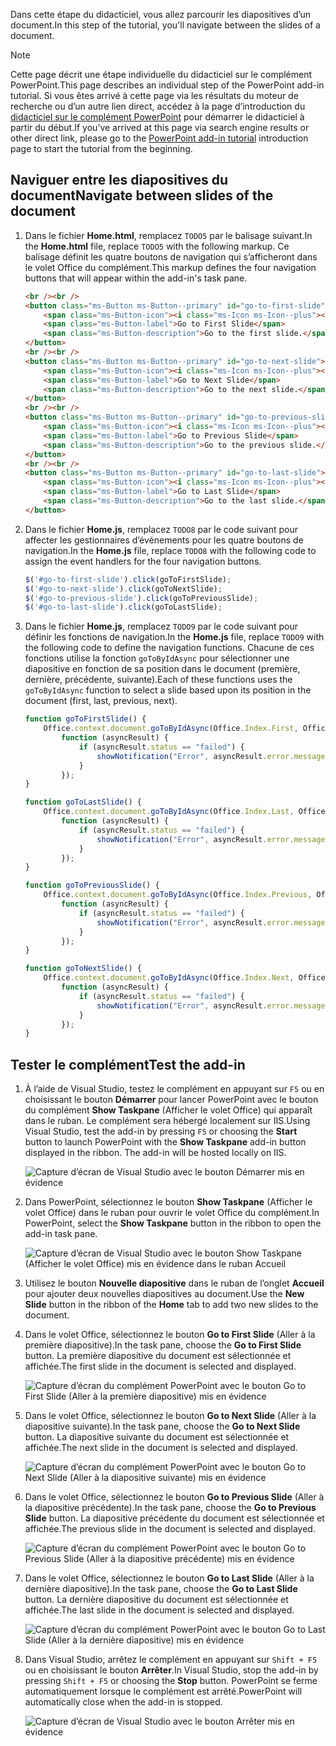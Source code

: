 <span data-ttu-id="acb1e-101">Dans cette étape du didacticiel, vous allez parcourir les diapositives d’un document.</span><span class="sxs-lookup"><span data-stu-id="acb1e-101">In this step of the tutorial, you'll navigate between the slides of a document.</span></span>

> [!NOTE]
> <span data-ttu-id="acb1e-102">Cette page décrit une étape individuelle du didacticiel sur le complément PowerPoint.</span><span class="sxs-lookup"><span data-stu-id="acb1e-102">This page describes an individual step of the PowerPoint add-in tutorial.</span></span> <span data-ttu-id="acb1e-103">Si vous êtes arrivé à cette page via les résultats du moteur de recherche ou d’un autre lien direct, accédez à la page d’introduction du [didacticiel sur le complément PowerPoint](../tutorials/powerpoint-tutorial.yml) pour démarrer le didacticiel à partir du début.</span><span class="sxs-lookup"><span data-stu-id="acb1e-103">If you’ve arrived at this page via search engine results or other direct link, please go to the [PowerPoint add-in tutorial](../tutorials/powerpoint-tutorial.yml) introduction page to start the tutorial from the beginning.</span></span>

## <a name="navigate-between-slides-of-the-document"></a><span data-ttu-id="acb1e-104">Naviguer entre les diapositives du document</span><span class="sxs-lookup"><span data-stu-id="acb1e-104">Navigate between slides of the document</span></span>

1. <span data-ttu-id="acb1e-105">Dans le fichier **Home.html**, remplacez `TODO5` par le balisage suivant.</span><span class="sxs-lookup"><span data-stu-id="acb1e-105">In the **Home.html** file, replace `TODO5` with the following markup.</span></span> <span data-ttu-id="acb1e-106">Ce balisage définit les quatre boutons de navigation qui s’afficheront dans le volet Office du complément.</span><span class="sxs-lookup"><span data-stu-id="acb1e-106">This markup defines the four navigation buttons that will appear within the add-in's task pane.</span></span>

    ```html
    <br /><br />
    <button class="ms-Button ms-Button--primary" id="go-to-first-slide">
        <span class="ms-Button-icon"><i class="ms-Icon ms-Icon--plus"></i></span>
        <span class="ms-Button-label">Go to First Slide</span>
        <span class="ms-Button-description">Go to the first slide.</span>
    </button>
    <br /><br />
    <button class="ms-Button ms-Button--primary" id="go-to-next-slide">
        <span class="ms-Button-icon"><i class="ms-Icon ms-Icon--plus"></i></span>
        <span class="ms-Button-label">Go to Next Slide</span>
        <span class="ms-Button-description">Go to the next slide.</span>
    </button>
    <br /><br />
    <button class="ms-Button ms-Button--primary" id="go-to-previous-slide">
        <span class="ms-Button-icon"><i class="ms-Icon ms-Icon--plus"></i></span>
        <span class="ms-Button-label">Go to Previous Slide</span>
        <span class="ms-Button-description">Go to the previous slide.</span>
    </button>
    <br /><br />
    <button class="ms-Button ms-Button--primary" id="go-to-last-slide">
        <span class="ms-Button-icon"><i class="ms-Icon ms-Icon--plus"></i></span>
        <span class="ms-Button-label">Go to Last Slide</span>
        <span class="ms-Button-description">Go to the last slide.</span>
    </button>
    ```

2. <span data-ttu-id="acb1e-107">Dans le fichier **Home.js**, remplacez `TODO8` par le code suivant pour affecter les gestionnaires d’événements pour les quatre boutons de navigation.</span><span class="sxs-lookup"><span data-stu-id="acb1e-107">In the **Home.js** file, replace `TODO8` with the following code to assign the event handlers for the four navigation buttons.</span></span>

    ```js
    $('#go-to-first-slide').click(goToFirstSlide);
    $('#go-to-next-slide').click(goToNextSlide);
    $('#go-to-previous-slide').click(goToPreviousSlide);
    $('#go-to-last-slide').click(goToLastSlide);
    ```

3. <span data-ttu-id="acb1e-108">Dans le fichier **Home.js**, remplacez `TODO9` par le code suivant pour définir les fonctions de navigation.</span><span class="sxs-lookup"><span data-stu-id="acb1e-108">In the **Home.js** file, replace `TODO9` with the following code to define the navigation functions.</span></span> <span data-ttu-id="acb1e-109">Chacune de ces fonctions utilise la fonction `goToByIdAsync` pour sélectionner une diapositive en fonction de sa position dans le document (première, dernière, précédente, suivante).</span><span class="sxs-lookup"><span data-stu-id="acb1e-109">Each of these functions uses the `goToByIdAsync` function to select a slide based upon its position in the document (first, last, previous, next).</span></span>

    ```js
    function goToFirstSlide() {
        Office.context.document.goToByIdAsync(Office.Index.First, Office.GoToType.Index,
            function (asyncResult) {
                if (asyncResult.status == "failed") {
                    showNotification("Error", asyncResult.error.message);
                }
            });
    }

    function goToLastSlide() {
        Office.context.document.goToByIdAsync(Office.Index.Last, Office.GoToType.Index,
            function (asyncResult) {
                if (asyncResult.status == "failed") {
                    showNotification("Error", asyncResult.error.message);
                }
            });
    }

    function goToPreviousSlide() {
        Office.context.document.goToByIdAsync(Office.Index.Previous, Office.GoToType.Index,
            function (asyncResult) {
                if (asyncResult.status == "failed") {
                    showNotification("Error", asyncResult.error.message);
                }
            });
    }

    function goToNextSlide() {
        Office.context.document.goToByIdAsync(Office.Index.Next, Office.GoToType.Index,
            function (asyncResult) {
                if (asyncResult.status == "failed") {
                    showNotification("Error", asyncResult.error.message);
                }
            });
    }
    ```

## <a name="test-the-add-in"></a><span data-ttu-id="acb1e-110">Tester le complément</span><span class="sxs-lookup"><span data-stu-id="acb1e-110">Test the add-in</span></span>

1. <span data-ttu-id="acb1e-p104">À l’aide de Visual Studio, testez le complément en appuyant sur `F5` ou en choisissant le bouton **Démarrer** pour lancer PowerPoint avec le bouton du complément **Show Taskpane** (Afficher le volet Office) qui apparaît dans le ruban. Le complément sera hébergé localement sur IIS.</span><span class="sxs-lookup"><span data-stu-id="acb1e-p104">Using Visual Studio, test the add-in by pressing `F5` or choosing the **Start** button to launch PowerPoint with the **Show Taskpane** add-in button displayed in the ribbon. The add-in will be hosted locally on IIS.</span></span>

    ![Capture d’écran de Visual Studio avec le bouton Démarrer mis en évidence](../images/powerpoint-tutorial-start.png)

2. <span data-ttu-id="acb1e-114">Dans PowerPoint, sélectionnez le bouton **Show Taskpane** (Afficher le volet Office) dans le ruban pour ouvrir le volet Office du complément.</span><span class="sxs-lookup"><span data-stu-id="acb1e-114">In PowerPoint, select the **Show Taskpane** button in the ribbon to open the add-in task pane.</span></span>

    ![Capture d’écran de Visual Studio avec le bouton Show Taskpane (Afficher le volet Office) mis en évidence dans le ruban Accueil](../images/powerpoint-tutorial-show-taskpane-button.png)


3. <span data-ttu-id="acb1e-116">Utilisez le bouton **Nouvelle diapositive** dans le ruban de l’onglet **Accueil** pour ajouter deux nouvelles diapositives au document.</span><span class="sxs-lookup"><span data-stu-id="acb1e-116">Use the **New Slide** button in the ribbon of the **Home** tab to add two new slides to the document.</span></span> 

4. <span data-ttu-id="acb1e-117">Dans le volet Office, sélectionnez le bouton **Go to First Slide** (Aller à la première diapositive).</span><span class="sxs-lookup"><span data-stu-id="acb1e-117">In the task pane, choose the **Go to First Slide** button.</span></span> <span data-ttu-id="acb1e-118">La première diapositive du document est sélectionnée et affichée.</span><span class="sxs-lookup"><span data-stu-id="acb1e-118">The first slide in the document is selected and displayed.</span></span>

    ![Capture d’écran du complément PowerPoint avec le bouton Go to First Slide (Aller à la première diapositive) mis en évidence](../images/powerpoint-tutorial-go-to-first-slide.png)

5. <span data-ttu-id="acb1e-120">Dans le volet Office, sélectionnez le bouton **Go to Next Slide** (Aller à la diapositive suivante).</span><span class="sxs-lookup"><span data-stu-id="acb1e-120">In the task pane, choose the **Go to Next Slide** button.</span></span> <span data-ttu-id="acb1e-121">La diapositive suivante du document est sélectionnée et affichée.</span><span class="sxs-lookup"><span data-stu-id="acb1e-121">The next slide in the document is selected and displayed.</span></span>

    ![Capture d’écran du complément PowerPoint avec le bouton Go to Next Slide (Aller à la diapositive suivante) mis en évidence](../images/powerpoint-tutorial-go-to-next-slide.png)

6. <span data-ttu-id="acb1e-123">Dans le volet Office, sélectionnez le bouton **Go to Previous Slide** (Aller à la diapositive précédente).</span><span class="sxs-lookup"><span data-stu-id="acb1e-123">In the task pane, choose the **Go to Previous Slide** button.</span></span> <span data-ttu-id="acb1e-124">La diapositive précédente du document est sélectionnée et affichée.</span><span class="sxs-lookup"><span data-stu-id="acb1e-124">The previous slide in the document is selected and displayed.</span></span>

    ![Capture d’écran du complément PowerPoint avec le bouton Go to Previous Slide (Aller à la diapositive précédente) mis en évidence](../images/powerpoint-tutorial-go-to-previous-slide.png)

7. <span data-ttu-id="acb1e-126">Dans le volet Office, sélectionnez le bouton **Go to Last Slide** (Aller à la dernière diapositive).</span><span class="sxs-lookup"><span data-stu-id="acb1e-126">In the task pane, choose the **Go to Last Slide** button.</span></span> <span data-ttu-id="acb1e-127">La dernière diapositive du document est sélectionnée et affichée.</span><span class="sxs-lookup"><span data-stu-id="acb1e-127">The last slide in the document is selected and displayed.</span></span>

    ![Capture d’écran du complément PowerPoint avec le bouton Go to Last Slide (Aller à la dernière diapositive) mis en évidence](../images/powerpoint-tutorial-go-to-last-slide.png)

8. <span data-ttu-id="acb1e-129">Dans Visual Studio, arrêtez le complément en appuyant sur `Shift + F5` ou en choisissant le bouton **Arrêter**.</span><span class="sxs-lookup"><span data-stu-id="acb1e-129">In Visual Studio, stop the add-in by pressing `Shift + F5` or choosing the **Stop** button.</span></span> <span data-ttu-id="acb1e-130">PowerPoint se ferme automatiquement lorsque le complément est arrêté.</span><span class="sxs-lookup"><span data-stu-id="acb1e-130">PowerPoint will automatically close when the add-in is stopped.</span></span>

    ![Capture d’écran de Visual Studio avec le bouton Arrêter mis en évidence](../images/powerpoint-tutorial-stop.png)
